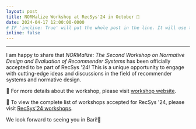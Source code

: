 ```yaml
---
layout: post
title: NORMalize Workshop at RecSys'24 in October 🚀
date: 2024-04-17 12:00:00-0000
# IF 'incline: True' will put the whole post in the line. It will use the whole annoucement as 'title'.
inline: false
---
```


***

I am happy to share that *NORMalize: The Second Workshop on Normative Design and Evaluation of Recommender Systems* has been officially accepted to be part of RecSys '24! This is a unique opportunity to engage with cutting-edge ideas and discussions in the field of recommender systems and normative design.

🔗 For more details about the workshop, please visit [workshop website](https://sites.google.com/view/normalizeworkshop/recsys24?authuser=0).

🔗 To view the complete list of workshops accepted for RecSys '24, please visit [RecSys'24 workshops](https://recsys.acm.org/recsys24/workshops/).

We look forward to seeing you in Bari!🚀